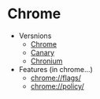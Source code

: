 # Chrome

- Versnions
  - [Chrome](https://www.google.com/chrome/)
  - [Canary](https://www.google.com/chrome/browser/canary.html)
  - [Chronium](https://www.chromium.org/getting-involved/download-chromium)
- Features (in chrome...)
  - [chrome://flags/](chrome://flags/)
  - [chrome://policy/](chrome://policy/)
